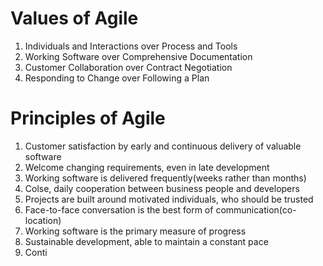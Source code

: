 # Values of Agile
1. Individuals and Interactions over Process and Tools
2. Working Software over Comprehensive Documentation
3. Customer Collaboration over Contract Negotiation
4. Responding to Change over Following a Plan

# Principles of Agile
1. Customer satisfaction by early and continuous delivery of valuable software
2. Welcome changing requirements, even in late development
3. Working software is delivered frequently(weeks rather than months)
4. Colse, daily cooperation between business people and developers
5. Projects are built around motivated individuals, who should be trusted
6. Face-to-face conversation is the best form of communication(co-location)
7. Working software is the primary measure of progress
8. Sustainable development, able to maintain a constant pace
9. Conti
